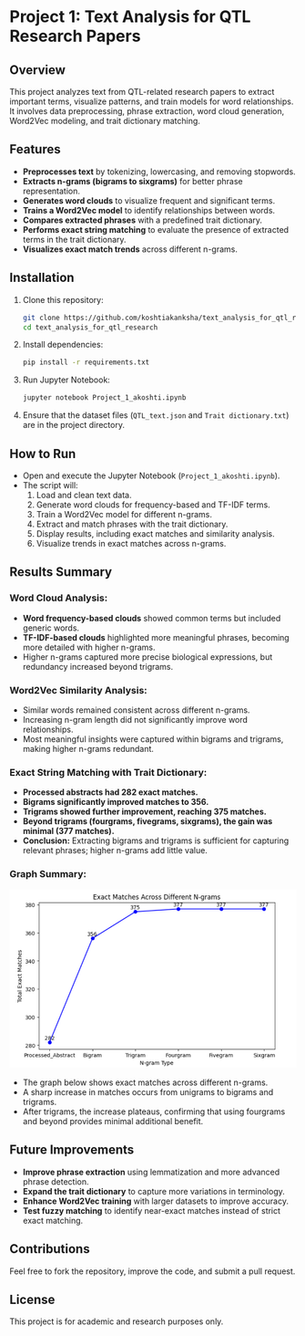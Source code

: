 # Project 1: Text Analysis for QTL Research Papers

## Overview

This project analyzes text from QTL-related research papers to extract important terms, visualize patterns, and train models for word relationships. It involves data preprocessing, phrase extraction, word cloud generation, Word2Vec modeling, and trait dictionary matching.

## Features

- **Preprocesses text** by tokenizing, lowercasing, and removing stopwords.
- **Extracts n-grams (bigrams to sixgrams)** for better phrase representation.
- **Generates word clouds** to visualize frequent and significant terms.
- **Trains a Word2Vec model** to identify relationships between words.
- **Compares extracted phrases** with a predefined trait dictionary.
- **Performs exact string matching** to evaluate the presence of extracted terms in the trait dictionary.
- **Visualizes exact match trends** across different n-grams.

## Installation

1. Clone this repository:
   ```bash
   git clone https://github.com/koshtiakanksha/text_analysis_for_qtl_research.git
   cd text_analysis_for_qtl_research
   ```
2. Install dependencies:
   ```bash
   pip install -r requirements.txt
   ```
3. Run Jupyter Notebook:
   ```bash
   jupyter notebook Project_1_akoshti.ipynb
   ```
4. Ensure that the dataset files (`QTL_text.json` and `Trait dictionary.txt`) are in the project directory.

## How to Run

- Open and execute the Jupyter Notebook (`Project_1_akoshti.ipynb`).
- The script will:
  1. Load and clean text data.
  2. Generate word clouds for frequency-based and TF-IDF terms.
  3. Train a Word2Vec model for different n-grams.
  4. Extract and match phrases with the trait dictionary.
  5. Display results, including exact matches and similarity analysis.
  6. Visualize trends in exact matches across n-grams.

## Results Summary

### **Word Cloud Analysis:**

- **Word frequency-based clouds** showed common terms but included generic words.
- **TF-IDF-based clouds** highlighted more meaningful phrases, becoming more detailed with higher n-grams.
- Higher n-grams captured more precise biological expressions, but redundancy increased beyond trigrams.

### **Word2Vec Similarity Analysis:**

- Similar words remained consistent across different n-grams.
- Increasing n-gram length did not significantly improve word relationships.
- Most meaningful insights were captured within bigrams and trigrams, making higher n-grams redundant.

### **Exact String Matching with Trait Dictionary:**

- **Processed abstracts had 282 exact matches.**
- **Bigrams significantly improved matches to 356.**
- **Trigrams showed further improvement, reaching 375 matches.**
- **Beyond trigrams (fourgrams, fivegrams, sixgrams), the gain was minimal (377 matches).**
- **Conclusion:** Extracting bigrams and trigrams is sufficient for capturing relevant phrases; higher n-grams add little value.

### **Graph Summary:**

![graph](graph.png)
- The graph below shows exact matches across different n-grams.
- A sharp increase in matches occurs from unigrams to bigrams and trigrams.
- After trigrams, the increase plateaus, confirming that using fourgrams and beyond provides minimal additional benefit.



## Future Improvements

- **Improve phrase extraction** using lemmatization and more advanced phrase detection.
- **Expand the trait dictionary** to capture more variations in terminology.
- **Enhance Word2Vec training** with larger datasets to improve accuracy.
- **Test fuzzy matching** to identify near-exact matches instead of strict exact matching.

## Contributions

Feel free to fork the repository, improve the code, and submit a pull request.

## License

This project is for academic and research purposes only.

